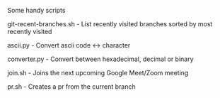 Some handy scripts 

git-recent-branches.sh - List recently visited branches sorted by most recently visited


ascii.py - Convert ascii code <-> character

converter.py - Convert between hexadecimal, decimal or binary

join.sh - Joins the next upcoming Google Meet/Zoom meeting

pr.sh - Creates a pr from the current branch
